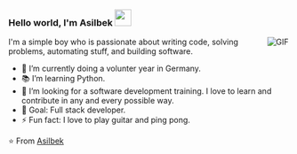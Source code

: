 ### Hello world, I'm Asilbek <img src="https://raw.githubusercontent.com/iampavangandhi/iampavangandhi/master/gifs/Hi.gif" width="30px"></h2>



<img align="right" alt="GIF" src="https://media.giphy.com/media/13HgwGsXF0aiGY/giphy.gif" />

I'm a simple boy who is passionate about writing code, solving problems, automating stuff, and building software.

- 🔭 I’m currently doing a volunter year in Germany.
- 📚 I’m learning Python.
- 🌱 I’m looking for a software development training. I love to learn and contribute in any and every possible way.
- 🥅 Goal: Full stack developer.
- ⚡ Fun fact: I love to play guitar and ping pong.

⭐️ From [Asilbek](https://github.com/beklife)

<br />
